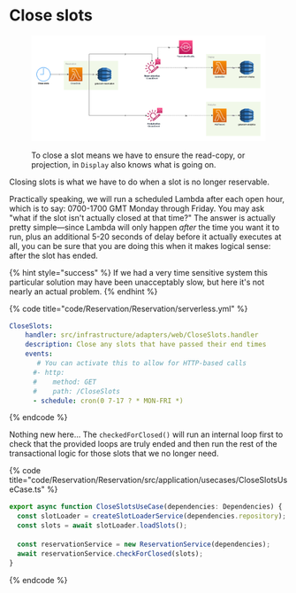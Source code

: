 # Close slots

<figure><img src="../../../.gitbook/assets/Get-A-Room Solution 8.png" alt=""><figcaption><p>To close a slot means we have to ensure the read-copy, or projection, in <code>Display</code> also knows what is going on.</p></figcaption></figure>

Closing slots is what we have to do when a slot is no longer reservable.

Practically speaking, we will run a scheduled Lambda after each open hour, which is to say: 0700-1700 GMT Monday through Friday. You may ask "what if the slot isn't actually closed at that time?" The answer is actually pretty simple—since Lambda will only happen _after_ the time you want it to run, plus an additional 5-20 seconds of delay before it actually executes at all, you can be sure that you are doing this when it makes logical sense: after the slot has ended.

{% hint style="success" %}
If we had a very time sensitive system this particular solution may have been unacceptably slow, but here it's not nearly an actual problem. &#x20;
{% endhint %}

{% code title="code/Reservation/Reservation/serverless.yml" %}
```yaml
CloseSlots:
    handler: src/infrastructure/adapters/web/CloseSlots.handler
    description: Close any slots that have passed their end times
    events:
       # You can activate this to allow for HTTP-based calls
      #- http:
      #    method: GET
      #    path: /CloseSlots
      - schedule: cron(0 7-17 ? * MON-FRI *)
```
{% endcode %}

Nothing new here... The `checkedForClosed()` will run an internal loop first to check that the provided loops are truly ended and then run the rest of the transactional logic for those slots that we no longer need.

{% code title="code/Reservation/Reservation/src/application/usecases/CloseSlotsUseCase.ts" %}
```typescript
export async function CloseSlotsUseCase(dependencies: Dependencies) {
  const slotLoader = createSlotLoaderService(dependencies.repository);
  const slots = await slotLoader.loadSlots();

  const reservationService = new ReservationService(dependencies);
  await reservationService.checkForClosed(slots);
}
```
{% endcode %}
